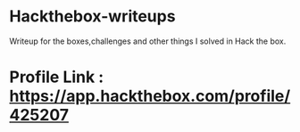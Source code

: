 # Hackthebox-writeups
Writeup for the boxes,challenges and other things I solved in Hack the box.
# Profile Link : https://app.hackthebox.com/profile/425207
